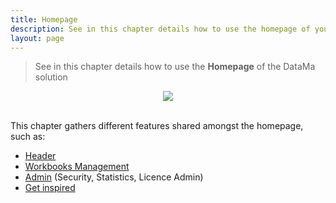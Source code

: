 ```yaml
---
title: Homepage
description: See in this chapter details how to use the homepage of your account
layout: page
---
```


> See in this chapter details how to use the **Homepage**  of the DataMa solution


<center><img src="{{site.url}}/{{site.baseurl}}/core_app/new/interface/homepage/images/homepage.png"/></center>


<br>

This chapter gathers different features shared amongst the homepage, such as: 
- [Header]({{site.url}}/{{site.baseurl}}/core_app/new/interface/homepage/homepage_header.html)
- [Workbooks Management]({{site.url}}/{{site.baseurl}}/core_app/new/interface/homepage/workbooks_management.html)
- [Admin]({{site.url}}/{{site.baseurl}}/core_app//new/interface/homepage/admin/admin.html) (Security, Statistics, Licence Admin)
- [Get inspired]({{site.url}}/{{site.baseurl}}/core_app/new/interface/homepage/get_inspired/get_inspired.html)
